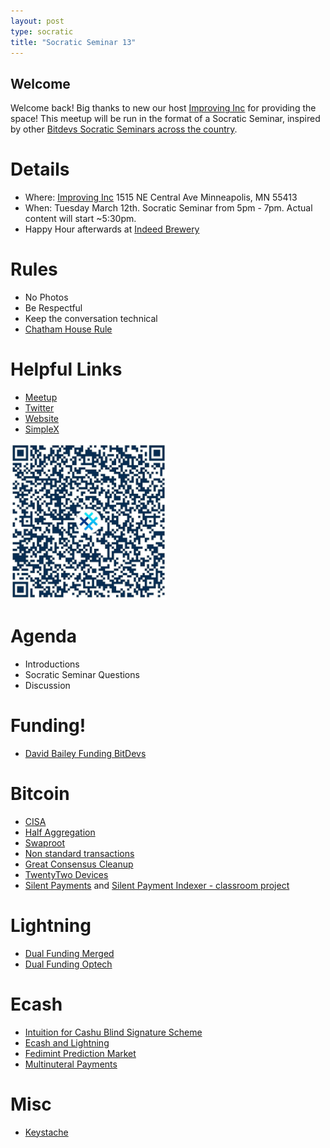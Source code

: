 ```yaml
---
layout: post
type: socratic
title: "Socratic Seminar 13"
---
```


## Welcome

Welcome back! Big thanks to new our host [Improving Inc](https://improving.com/) for providing the space!
This meetup will be run in the format of a Socratic Seminar, inspired by other [Bitdevs Socratic Seminars across the country](https://bitdevs.org/cities).

# Details
 - Where: [Improving Inc](https://www.google.com/maps/place/1515+NE+Central+Ave,+Minneapolis,+MN+55413/@45.0037797,-93.2469316,17z/data=!4m6!3m5!1s0x52b32d965c06ad57:0x277e62e6c3015129!8m2!3d45.0039428!4d-93.2456978!16s%2Fg%2F11bw3z3dw6) 1515 NE Central Ave Minneapolis, MN 55413
 - When: Tuesday March 12th. Socratic Seminar from 5pm - 7pm. Actual content will start ~5:30pm. 
 - Happy Hour afterwards at [Indeed Brewery](https://www.indeedbrewing.com/)

# Rules
 - No Photos
 - Be Respectful
 - Keep the conversation technical
 - [Chatham House Rule](https://www.facilitator.school/blog/chatham-house-rule)

# Helpful Links
 - [Meetup](https://www.meetup.com/minneapolis-bitcoin-developers/events/298091031/)
 - [Twitter](https://twitter.com/BitcoinersMPLS)
 - [Website](https://bitdevsmpls.org)
 - [SimpleX](https://simplex.chat/contact#/?v=1-2&smp=smp%3A%2F%2FenEkec4hlR3UtKx2NMpOUK_K4ZuDxjWBO1d9Y4YXVaA%3D%40smp14.simplex.im%2F2yDM8Eh4B5js6FLUOsANpVYwUt79Q_TO%23%2F%3Fv%3D1-2%26dh%3DMCowBQYDK2VuAyEAqaz4Ij9Xxn3ziHXN9DhPBdbTgYc-XjGpKcr-oDBL-hc%253D%26srv%3Daspkyu2sopsnizbyfabtsicikr2s4r3ti35jogbcekhm3fsoeyjvgrid.onion&data=%7B%22type%22%3A%22group%22%2C%22groupLinkId%22%3A%22I3WA2zuDa5OOHwDT6m0G8Q%3D%3D%22%7D)


<img src="../simplex.jpeg" width="250" height="250" />

# Agenda
 - Introductions
 - Socratic Seminar Questions
 - Discussion

# Funding!
 - [David Bailey Funding BitDevs](https://mempool.space/address/bc1q777s2k9nu2v87xts69fkw9zl8duua0qduw7pzl)

# Bitcoin
 - [CISA](https://github.com/BlockstreamResearch/cross-input-aggregation)
 - [Half Aggregation](https://twitter.com/real_or_random/status/1764978887996448839)
 - [Swaproot](https://acinq.co/blog/phoenix-swaproot)
 - [Non standard transactions](https://b10c.me/observations/09-non-standard-transactions/)
 - [Great Consensus Cleanup](https://stacker.news/items/437269)
 - [TwentyTwo Devices](https://twitter.com/afilini/status/1766085500106920268)
 - [Silent Payments](https://bitcoincore.reviews/28122) and [Silent Payment Indexer - classroom project](https://github.com/mplsgrant/silent-payment-indexer)

# Lightning
 - [Dual Funding Merged](https://github.com/lightning/bolts/pull/851)
 - [Dual Funding Optech](https://bitcoinops.org/en/topics/dual-funding/)

# Ecash
 - [Intuition for Cashu Blind Signature Scheme](https://delvingbitcoin.org/t/building-intuition-for-the-cashu-blind-signature-scheme/506)
 - [Ecash and Lightning](https://delvingbitcoin.org/t/ecash-and-lightning-via-zkcp/586)
 - [Fedimint Prediction Market](https://stacker.news/items/425620)
 - [Multinuteral Payments](https://twitter.com/callebtc/status/1766116631795662921)

# Misc
 - [Keystache](https://stacker.news/items/436792)
